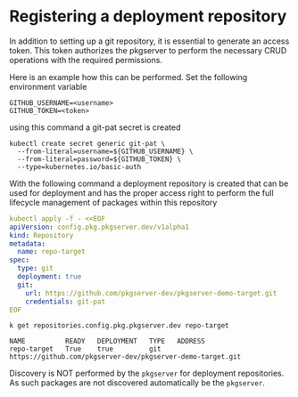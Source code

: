 # Registering a deployment repository

In addition to setting up a git repository, it is essential to generate an access token. This token authorizes the pkgserver to perform the necessary CRUD operations with the required permissions.

Here is an example how this can be performed. Set the following environment variable

```
GITHUB_USERNAME=<username>
GITHUB_TOKEN=<token>
```

using this command a git-pat secret is created

```
kubectl create secret generic git-pat \
  --from-literal=username=${GITHUB_USERNAME} \
  --from-literal=password=${GITHUB_TOKEN} \
  --type=kubernetes.io/basic-auth
```

With the following command a deployment repository is created that can be used for deployment and has the proper access right to perform the full lifecycle management of packages within this repository

```yaml
kubectl apply -f - <<EOF
apiVersion: config.pkg.pkgserver.dev/v1alpha1
kind: Repository
metadata:
  name: repo-target
spec:
  type: git
  deployment: true
  git:
    url: https://github.com/pkgserver-dev/pkgserver-demo-target.git
    credentials: git-pat
EOF
```

```
k get repositories.config.pkg.pkgserver.dev repo-target 
```

```
NAME          READY   DEPLOYMENT   TYPE   ADDRESS
repo-target   True    true         git    https://github.com/pkgserver-dev/pkgserver-demo-target.git
```

Discovery is NOT performed by the `pkgserver` for deployment repositories. As such packages are not discovered automatically be the `pkgserver`.